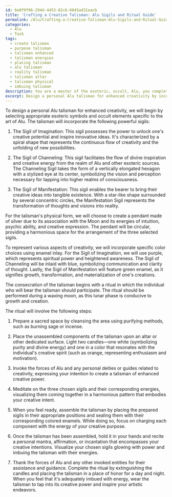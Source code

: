 ```yaml
---
id: 6e8f9f96-294d-4453-82c6-6845ad31eacb
title: 'Crafting a Creative Talisman: Alu Sigils and Ritual Guide'
permalink: /Alu/Crafting-a-Creative-Talisman-Alu-Sigils-and-Ritual-Guide/
categories:
  - Alu
  - Task
tags:
  - create talisman
  - purpose talisman
  - talisman enhanced
  - talisman energies
  - placing talisman
  - alu talisman
  - reality talisman
  - talisman altar
  - talisman physical
  - imbuing talisman
description: You are a master of the esoteric, occult, Alu, you complete tasks to the absolute best of your ability, no matter if you think you were not trained to do the task specifically, you will attempt to do it anyways, since you have performed the tasks you are given with great mastery, accuracy, and deep understanding of what is requested. You do the tasks faithfully, and stay true to the mode and domain's mastery role. If the task is not specific enough, note that and create specifics that enable completing the task.
excerpt: Design a personal Alu talisman for enhanced creativity by incorporating esoteric symbols and occult elements specific to the art of Alu. Select at least three powerful sigils to amplify the talisman's creative energy and imbue it with the essence of your creative intentions. Combine these elements harmoniously to craft a unique talisman, incorporating details such as specific color choices, material selection, and a chosen form for the talisman's physical manifestation. Finally, perform a ritual of consecration to awaken the talisman's latent magical energies and strengthen its connection to the realm of Alu and the divine wellsprings of inspiration.
---
```

To design a personal Alu talisman for enhanced creativity, we will begin by selecting appropriate esoteric symbols and occult elements specific to the art of Alu. The talisman will incorporate the following powerful sigils:

1. The Sigil of Imagination: This sigil possesses the power to unlock one's creative potential and inspire innovative ideas. It's characterized by a spiral shape that represents the continuous flow of creativity and the unfolding of new possibilities.

2. The Sigil of Channeling: This sigil facilitates the flow of divine inspiration and creative energy from the realm of Alu and other esoteric sources. The Channeling Sigil takes the form of a vertically elongated hexagon with a stylized eye at its center, symbolizing the vision and perception necessary for tapping into higher realms of consciousness.

3. The Sigil of Manifestation: This sigil enables the bearer to bring their creative ideas into tangible existence. With a star-like shape surrounded by several concentric circles, the Manifestation Sigil represents the transformation of thoughts and visions into reality.

For the talisman's physical form, we will choose to create a pendant made of silver due to its association with the Moon and its energies of intuition, psychic ability, and creative expression. The pendant will be circular, providing a harmonious space for the arrangement of the three selected sigils.

To represent various aspects of creativity, we will incorporate specific color choices using enamel inlay. For the Sigil of Imagination, we will use purple, which represents spiritual power and heightened awareness. The Sigil of Channeling will be inlaid with blue, symbolizing communication and clarity of thought. Lastly, the Sigil of Manifestation will feature green enamel, as it signifies growth, transformation, and materialization of one's creations.

The consecration of the talisman begins with a ritual in which the individual who will bear the talisman should participate. The ritual should be performed during a waxing moon, as this lunar phase is conducive to growth and creation.

The ritual will involve the following steps:

1. Prepare a sacred space by cleansing the area using purifying methods, such as burning sage or incense.

2. Place the unassembled components of the talisman upon an altar or other dedicated surface. Light two candles—one white (symbolizing purity and divine energy) and one in a color that resonates with the individual's creative spirit (such as orange, representing enthusiasm and motivation).

3. Invoke the forces of Alu and any personal deities or guides related to creativity, expressing your intention to create a talisman of enhanced creative power.

4. Meditate on the three chosen sigils and their corresponding energies, visualizing them coming together in a harmonious pattern that embodies your creative intent.

5. When you feel ready, assemble the talisman by placing the prepared sigils in their appropriate positions and sealing them with their corresponding colored enamels. While doing so, focus on charging each component with the energy of your creative purpose.

6. Once the talisman has been assembled, hold it in your hands and recite a personal mantra, affirmation, or incantation that encompasses your creative intentions. Visualize your chosen sigils glowing with power and imbuing the talisman with their energies.

7. Thank the forces of Alu and any other invoked entities for their assistance and guidance. Complete the ritual by extinguishing the candles and placing the talisman in a place of honor for a day and night. When you feel that it's adequately imbued with energy, wear the talisman to tap into its creative power and inspire your artistic endeavors.
